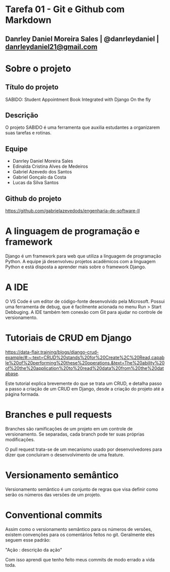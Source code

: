# Tarefa 01 - Git e Github com Markdown
## Danrley Daniel Moreira Sales | @danrleydaniel | danrleydaniel21@gmail.com

# Sobre o projeto
## Título do projeto
SABIDO: Student Appointment Book Integrated with Django On the fly

## Descrição
O projeto SABIDO é uma ferramenta que auxilia estudantes a organizarem suas tarefas e rotinas.

## Equipe
 - Danrley Daniel Moreira Sales
 - Edinalda Cristina Alves de Medeiros
 - Gabriel Azevedo dos Santos
 - Gabriel Gonçalo da Costa
 - Lucas da Silva Santos

## Github do projeto
https://github.com/gabrielazevedods/engenharia-de-software-II

# A linguagem de programação e framework
Django é um framework para web que utiliza a linguagem de programação Python. A equipe já desenvolveu projetos acadêmicos com a linguagem Python e está disposta a aprender mais sobre o framework Django.

# A IDE
O VS Code é um editor de código-fonte desenvolvido pela Microsoft. Possui uma ferramenta de debug, que é facilmente acionada no menu Run > Start Debbuging. A IDE também tem conexão com Git para ajudar no controle de versionamento.

# Tutoriais de CRUD em Django
https://data-flair.training/blogs/django-crud-example/#:~:text=CRUD%20stands%20for%20Create%2C%20Read,capable%20of%20performing%20these%20operations.&text=The%20ability%20of%20the%20application%20to%20read%20data%20from%20the%20database.

Este tutorial explica brevemente do que se trata um CRUD, e detalha passo a passo a criação de um CRUD em Django, desde a criação do projeto até a página formada.

# Branches e pull requests
Branches são ramificações de um projeto em um controle de versionamento. Se separadas, cada branch pode ter suas próprias modificações.

O pull request trata-se de um mecanismo usado por desenvolvedores para dizer que concluiram o desenvolvimento de uma feature.

# Versionamento semântico
Versionamento semântico é um conjunto de regras que visa definir como serão os números das versões de um projeto.

# Conventional commits
Assim como o versionamento semântico para os números de versões, existem convenções para os comentários feitos no git. Geralmente eles seguem esse padrão:

"Ação : descrição da ação"

Com isso aprendi que tenho feito meus commits de modo errado a vida toda. 
